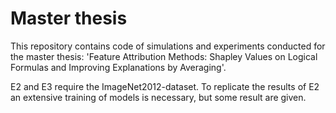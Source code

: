 # Master thesis

This repository contains code of simulations and experiments conducted for the master thesis:
'Feature Attribution Methods: Shapley Values on Logical Formulas and Improving Explanations by Averaging'. 

E2 and E3 require the ImageNet2012-dataset. 
To replicate the results of E2 an extensive training of models is necessary, but some result are given. 
